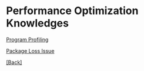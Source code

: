 # Performance Optimization Knowledges  

[Program Profiling](https://github.com/Hankin-Liu/hankin.github.io/blob/master/performance_optimization/profile.md)  

[Package Loss Issue](https://github.com/Hankin-Liu/hankin.github.io/blob/master/performance_optimization/package_loss_issue.md)  

[\[Back</font>\]](https://github.com/Hankin-Liu/hankin.github.io/blob/master/README.md)
